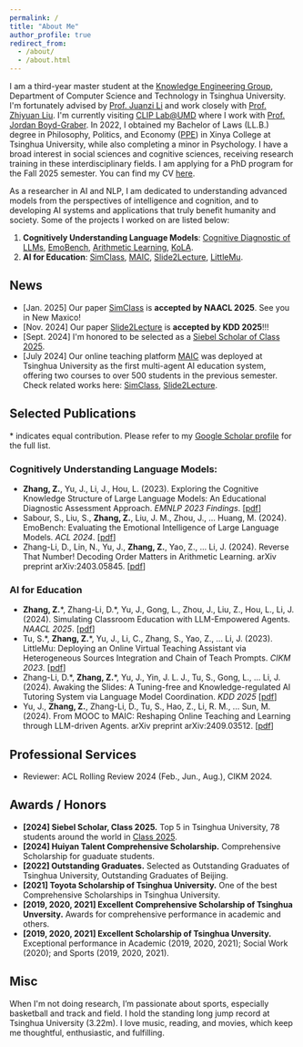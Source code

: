 ```yaml
---
permalink: /
title: "About Me"
author_profile: true
redirect_from: 
  - /about/
  - /about.html
---
```


I am a third-year master student at the [Knowledge Engineering Group](https://keg.cs.tsinghua.edu.cn/), Department of Computer Science and Technology in Tsinghua University. I'm fortunately advised by [Prof. Juanzi Li](https://keg.cs.tsinghua.edu.cn/persons/ljz/) and work closely with [Prof. Zhiyuan Liu](https://nlp.csai.tsinghua.edu.cn/~lzy/). I'm currently visiting [CLIP Lab@UMD](https://wiki.umiacs.umd.edu/clip/index.php/Main_Page) where I work with [Prof. Jordan Boyd-Graber](https://users.umiacs.umd.edu/~jbg/). In 2022, I obtained my Bachelor of Laws (LL.B.) degree in Philosophy, Politics, and Economy ([PPE](https://www.xyc.tsinghua.edu.cn/en/info/1111/1373.htm)) in Xinya College at Tsinghua University, while also completing a minor in Psychology. I have a broad interest in social sciences and cognitive sciences, receiving research training in these interdisciplinary fields. I am applying for a PhD program for the Fall 2025 semester. You can find my CV [here](/cv/).

As a researcher in AI and NLP, I am dedicated to understanding advanced models from the perspectives of intelligence and cognition, and to developing AI systems and applications that truly benefit humanity and society. Some of the projects I worked on are listed below:

1. **Cognitively Understanding Language Models**: [Cognitive Diagnostic of LLMs](https://aclanthology.org/2023.findings-emnlp.111/), [EmoBench](https://aclanthology.org/2024.acl-long.326/), [Arithmetic Learning](https://arxiv.org/abs/2403.05845), [KoLA](https://iclr.cc/virtual/2024/poster/19238).
2. **AI for Education**: [SimClass](https://arxiv.org/abs/2406.19226), [MAIC](https://arxiv.org/abs/2409.03512v1), [Slide2Lecture](https://arxiv.org/abs/2409.07372), [LittleMu](https://arxiv.org/abs/2308.05935).


News
------

- [Jan. 2025] Our paper [SimClass](https://arxiv.org/abs/2406.19226) is **accepted by NAACL 2025**. See you in New Maxico!
- [Nov. 2024] Our paper [Slide2Lecture](https://arxiv.org/abs/2409.07372) is **accepted by KDD 2025**!!!
- [Sept. 2024] I'm honored to be selected as a [Siebel Scholar of Class 2025](https://www.siebelscholars.com/articles/siebel-scholars-foundation-announces-class-of-2025/).
- [July 2024] Our online teaching platform [MAIC](https://www.maic.tsinghua.edu.cn/) was deployed at Tsinghua University as the first multi-agent AI education system, offering two courses to over 500 students in the previous semester. Check related works here: [SimClass](https://arxiv.org/abs/2406.19226), [Slide2Lecture](https://arxiv.org/abs/2409.07372).


Selected Publications
------

\* indicates equal contribution. Please refer to my [Google Scholar profile](https://scholar.google.com/citations?user=mKeVR_oAAAAJ) for the full list.

### Cognitively Understanding Language Models:

- **Zhang, Z.**, Yu, J., Li, J., Hou, L. (2023). Exploring the Cognitive Knowledge Structure of Large Language Models: An Educational Diagnostic Assessment Approach. *EMNLP 2023 Findings*. [[pdf](https://aclanthology.org/2023.findings-emnlp.111/)]
- Sabour, S., Liu, S., **Zhang, Z.**, Liu, J. M., Zhou, J., ... Huang, M. (2024). EmoBench: Evaluating the Emotional Intelligence of Large Language Models. *ACL 2024*. [[pdf](https://aclanthology.org/2024.acl-long.326/)]
- Zhang-Li, D., Lin, N., Yu, J., **Zhang, Z.**, Yao, Z., ... Li, J. (2024). Reverse That Number! Decoding Order Matters in Arithmetic Learning. arXiv preprint arXiv:2403.05845. [[pdf](https://arxiv.org/abs/2403.05845)]

### AI for Education

- **Zhang, Z.**\*, Zhang-Li, D.\*, Yu, J., Gong, L., Zhou, J., Liu, Z., Hou, L., Li, J. (2024). Simulating Classroom Education with LLM-Empowered Agents. *NAACL 2025*. [[pdf](https://arxiv.org/abs/2406.19226)]
- Tu, S.\*, **Zhang, Z.**\*, Yu, J., Li, C., Zhang, S., Yao, Z., ... Li, J. (2023). LittleMu: Deploying an Online Virtual Teaching Assistant via Heterogeneous Sources Integration and Chain of Teach Prompts. *CIKM 2023*. [[pdf](https://dl.acm.org/doi/pdf/10.1145/3583780.3615484)]
- Zhang-Li, D.\*, **Zhang, Z.**\*, Yu, J., Yin, J. L. J., Tu, S., Gong, L., ... Li, J. (2024). Awaking the Slides: A Tuning-free and Knowledge-regulated AI Tutoring System via Language Model Coordination. *KDD 2025* [[pdf](https://arxiv.org/abs/2409.07372)]
- Yu, J., **Zhang, Z.**, Zhang-Li, D., Tu, S., Hao, Z., Li, R. M., ... Sun, M. (2024). From MOOC to MAIC: Reshaping Online Teaching and Learning through LLM-driven Agents. arXiv preprint arXiv:2409.03512. [[pdf](https://arxiv.org/abs/2409.03512v1)]


Professional Services
------

- Reviewer: ACL Rolling Review 2024 (Feb., Jun., Aug.), CIKM 2024.


Awards / Honors
------

- **[2024] Siebel Scholar, Class 2025.** Top 5 in Tsinghua University, 78 students around the world in [Class 2025](https://www.siebelscholars.com/articles/siebel-scholars-foundation-announces-class-of-2025/).
- **[2024] Huiyan Talent Comprehensive Scholarship.** Comprehensive Scholarship for guaduate students.
- **[2022] Outstanding Graduates.** Selected as Outstanding Graduates of Tsinghua University, Outstanding Graduates of Beijing.
- **[2021] Toyota Scholarship of Tsinghua University.** One of the best Comprehensive Scholarships in Tsinghua University.
- **[2019, 2020, 2021] Excellent Comprehensive Scholarship of Tsinghua Unversity.** Awards for comprehensive performance in academic and others.
- **[2019, 2020, 2021] Excellent Scholarship of Tsinghua Unversity.** Exceptional performance in Academic (2019, 2020, 2021); Social Work (2020); and Sports (2019, 2020, 2021).



Misc
------

When I'm not doing research, I’m passionate about sports, especially basketball and track and field. I hold the standing long jump record at Tsinghua University (3.22m). I love music, reading, and movies, which keep me thoughtful, enthusiastic, and fulfilling.